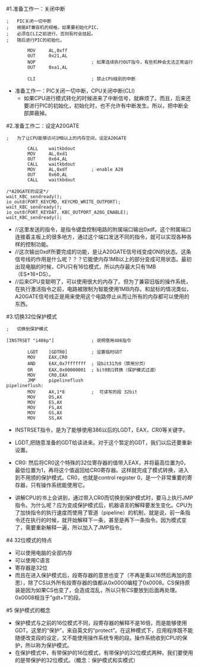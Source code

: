 #1.准备工作一：关闭中断

```
;   PIC关闭一切中断
;   根据AT兼容机的规格，如果要初始化PIC，
;   必须在CLI之前进行，否则有时会挂起。
;   随后进行PIC的初始化。

        MOV     AL,0xff
        OUT     0x21,AL
        NOP                     ; 如果连续执行OUT指令，有些机种会无法正常运行
        OUT     0xa1,AL

        CLI                     ; 禁止CPU级别的中断

```
* 准备工作一：PIC关闭一切中断，CPU关闭中断(CLI)
	* 如果CPU进行模式转化的时候进来了中断信号，就麻烦了。而且，后来还要进行PIC的初始化，初始化时，也不允许有中断发生。所以，把中断全部屏蔽掉。

#2.准备工作二：设定A20GATE

```
;   为了让CPU能够访问1MB以上的内存空间，设定A20GATE

        CALL    waitkbdout
        MOV     AL,0xd1
        OUT     0x64,AL
        CALL    waitkbdout
        MOV     AL,0xdf         ; enable A20
        OUT     0x60,AL
        CALL    waitkbdout

/*A20GATE的设定*/
wait_KBC_sendready();
io_out8(PORT_KEYCMD, KEYCMD_WRITE_OUTPORT);
wait_KBC_sendready();
io_out8(PORT_KEYDAT, KBC_OUTPORT_A20G_ENABLE);
wait_KBC_sendready();
```


* //这里发送的指令，是指令键盘控制电路的附属端口输出0xdf。这个附属端口连接着主板上的很多地方，通过这个端口发送不同的指令，就可以实现各种各样的控制功能。
* //这次输出0xdf所要完成的功能，是让A20GATE信号线变成ON的状态。这条信号线的作用是什么呢？？？它能使内存1MB以上的部分变成可用状态。最初出现电脑的时候，CPU只有16位模式，所以内存最大只有1MB（ES*16+DS）。
* //后来CPU变聪明了，可以使用很大的内存了。但为了兼容旧版的操作系统，在执行激活指令之前，电路被限制为智能使用1MB内存。和鼠标的情况类似，A20GATE信号线正是用来使用这个电路停止从而让所有的内存都可以使用的东西。


#3.切换32位保护模式
```
;   切换到保护模式

[INSTRSET "i486p"]              ; 说明使用486指令

        LGDT    [GDTR0]         ; 设置临时GDT
        MOV     EAX,CR0
        AND     EAX,0x7fffffff  ; 设bit31为0（禁用分页）
        OR      EAX,0x00000001  ; bit0到1转换（保护模式过渡）
        MOV     CR0,EAX
        JMP     pipelineflush
pipelineflush:
        MOV     AX,1*8          ;  可读写的段 32bit
        MOV     DS,AX
        MOV     ES,AX
        MOV     FS,AX
        MOV     GS,AX
        MOV     SS,AX
```

* INSTRSET指令，是为了能够使用386以后的LGDT，EAX，CR0等关键字。
*  LGDT,把随意准备的GDT给读进来。对于这个暂定的GDT，我们以后还要重新设置。
* CR0: 然后将CR0这个特殊的32位寄存器的值带入EAX，并将最高位置为0，最低位置为1，再将这个值返回给CR0寄存器。这样就完成了模式转换，进入到不用颁的保护模式。CR0，也就是control register 0，是一个非常重要的寄存器，只有操作系统能使用它。

* 讲解CPU的书上会讲到，通过带入CR0而切换到保护模式时，要马上执行JMP指令。为什么呢？应为变成保护模式后，机器语言的解释要发生变化。CPU为了加快指令的执行速度而使用了管道（pipeline）的机制，就是说，前一条指令还在执行的时候，就开始解释下一条，甚至是再下一条指令。因为模式变了，需要重新解释一遍，所以加入了JMP指令。


#4 32位模式的特点
* 可以使用电脑的全部内存
* 可以使用C语言
* 寄存器是32位
* 而且在进入保护模式后，段寄存器的意思也变了（不再是乘以16然后再加的意思），除了CS以外所有段寄存器的值都从0x0000编程了0x0008。CS保持原装是因为如果CS也变了，会造成混乱，所以只有CS要放到后面再处理。0x0008相当于“gdt+1”的段。

#5 保护模式的概念
*  保护模式与之前的16位模式不同，段寄存器的解释不是16倍，而是能够使用GDT。这里的“保护”，来自英文的“protect”。在这种模式下，应用程序既不能随便改变段的设定，又不能使用操作系统专用的段。操作系统收到CPU的保护，所以称为保护模式。
*  在保护模式中，有带保护的16位模式，有带保护的32位模式两种。我们要使用的是带保护的32位模式。（概念：保护模式和实模式）

